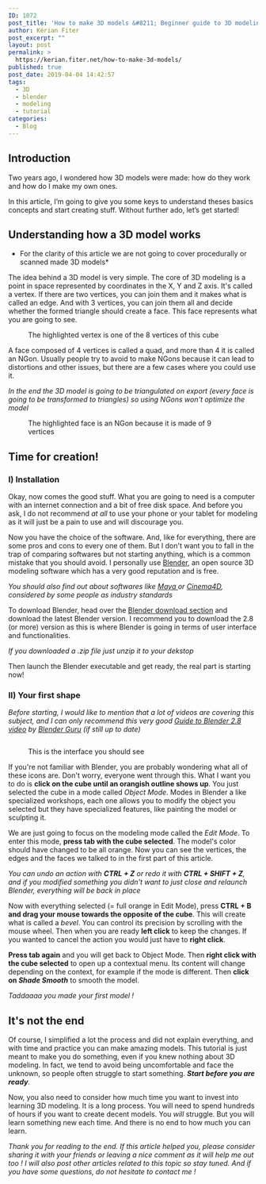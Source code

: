 ```yaml
---
ID: 1072
post_title: 'How to make 3D models &#8211; Beginner guide to 3D modeling'
author: Kérian Fiter
post_excerpt: ""
layout: post
permalink: >
  https://kerian.fiter.net/how-to-make-3d-models/
published: true
post_date: 2019-04-04 14:42:57
tags:
  - 3D
  - blender
  - modeling
  - tutorial
categories:
  - Blog
---
```

<!-- wp:heading -->

## Introduction

<!-- /wp:heading -->

<!-- wp:paragraph -->

Two years ago, I wondered how 3D models were made: how do they work and how do I make my own ones.

<!-- /wp:paragraph -->

<!-- wp:paragraph -->

In this article, I’m going to give you some keys to understand theses basics concepts and start creating stuff. Without further ado, let’s get started!

<!-- /wp:paragraph -->

<!-- wp:heading -->

## Understanding how a 3D model works

<!-- /wp:heading -->

<!-- wp:paragraph -->

* For the clarity of this article we are not going to cover procedurally or scanned made 3D models*

<!-- /wp:paragraph -->

<!-- wp:paragraph -->

The idea behind a 3D model is very simple. The core of 3D modeling is a point in space represented by coordinates in the X, Y and Z axis. It's called a vertex. If there are two vertices, you can join them and it makes what is called an edge. And with 3 vertices, you can join them all and decide whether the formed triangle should create a face. This face represents what you are going to see.

<!-- /wp:paragraph -->

<!-- wp:image {"align":"center","id":1082} -->

<div class="wp-block-image">
  <figure class="aligncenter"><img src="https://kerian.fiter.net/wp-content/uploads/2019/04/cube-vertex.png" alt="" class="wp-image-1082" /><figcaption>The highlighted vertex is one of the 8 vertices of this cube</figcaption></figure>
</div>

<!-- /wp:image -->

<!-- wp:paragraph -->

A face composed of 4 vertices is called a quad, and more than 4 it is called an NGon. Usually people try to avoid to make NGons because it can lead to distortions and other issues, but there are a few cases where you could use it.

<!-- /wp:paragraph -->

<!-- wp:paragraph -->

*In the end the 3D model is going to be triangulated on export (every face is going to be transformed to triangles) so using NGons won't optimize the model*

<!-- /wp:paragraph -->

<!-- wp:image {"align":"center","id":1088} -->

<div class="wp-block-image">
  <figure class="aligncenter"><img src="https://kerian.fiter.net/wp-content/uploads/2019/04/cube-ngon.png" alt="" class="wp-image-1088" /><figcaption>The highlighted face is an NGon because it is made of 9 vertices</figcaption></figure>
</div>

<!-- /wp:image -->

<!-- wp:heading -->

## Time for creation!

<!-- /wp:heading -->

<!-- wp:heading {"level":3} -->

### I) Installation

<!-- /wp:heading -->

<!-- wp:paragraph -->

Okay, now comes the good stuff. What you are going to need is a computer with an internet connection and a bit of free disk space. And before you ask, I do not recommend *at all* to use your phone or your tablet for modeling as it will just be a pain to use and will discourage you.

<!-- /wp:paragraph -->

<!-- wp:paragraph -->

Now you have the choice of the software. And, like for everything, there are some pros and cons to every one of them. But I don't want you to fall in the trap of comparing softwares but not starting anything, which is a common mistake that you should avoid. I personally use [Blender][1], an open source 3D modeling software which has a very good reputation and is free.

<!-- /wp:paragraph -->

<!-- wp:paragraph -->

*You should also find out about softwares like [Maya ][2]or [Cinema4D][3], considered by some people as industry standards*

<!-- /wp:paragraph -->

<!-- wp:paragraph -->

To download Blender, head over the [Blender download section][4] and download the latest Blender version. I recommend you to download the 2.8 (or more) version as this is where Blender is going in terms of user interface and functionalities.

<!-- /wp:paragraph -->

<!-- wp:paragraph -->

*If you downloaded a .zip file just unzip it to your dekstop*

<!-- /wp:paragraph -->

<!-- wp:paragraph -->

Then launch the Blender executable and get ready, the real part is starting now!

<!-- /wp:paragraph -->

<!-- wp:heading {"level":3} -->

### II) Your first shape

<!-- /wp:heading -->

<!-- wp:paragraph -->

*Before starting, I would like to mention that a lot of videos are covering this subject, and I can only recommend this very good [Guide to Blender 2.8 video][5] by [Blender Guru][6] (if still up to date)*

<!-- /wp:paragraph -->

<!-- wp:image {"id":1117} --><figure class="wp-block-image">

<img src="https://kerian.fiter.net/wp-content/uploads/2019/04/blender.png" alt="" class="wp-image-1117" /><figcaption>This is the interface you should see</figcaption></figure> <!-- /wp:image -->

<!-- wp:paragraph -->

If you're not familiar with Blender, you are probably wondering what all of these icons are. Don't worry, everyone went through this. What I want you to do is **click on the cube until an orangish outline shows up**. You just selected the cube in a mode called *Object Mode*. Modes in Blender a like specialized workshops, each one allows you to modify the object you selected but they have specialized features, like painting the model or sculpting it.

<!-- /wp:paragraph -->

<!-- wp:paragraph -->

We are just going to focus on the modeling mode called the *Edit Mode*. To enter this mode, **press tab with the cube selected**. The model's color should have changed to be all orange. Now you can see the vertices, the edges and the faces we talked to in the first part of this article.

<!-- /wp:paragraph -->

<!-- wp:paragraph -->

*You can undo an action with ****CTRL + Z**** or redo it with ****CTRL + SHIFT + Z****, and if you modified something you didn't want to just close and relaunch Blender, everything will be back in place*

<!-- /wp:paragraph -->

<!-- wp:paragraph -->

Now with everything selected (= full orange in Edit Mode), press **CTRL + B and drag your mouse towards the opposite of the cube**. This will create what is called a *bevel*. You can control its precision by scrolling with the mouse wheel. Then when you are ready **left click** to keep the changes. If you wanted to cancel the action you would just have to **right click**.

<!-- /wp:paragraph -->

<!-- wp:paragraph -->

**Press tab again** and you will get back to Object Mode. Then **right click with the cube selected** to open up a contextual menu. Its content will change depending on the context, for example if the mode is different. Then **click on *Shade Smooth*** to smooth the model.

<!-- /wp:paragraph -->

<!-- wp:paragraph -->

*Taddaaaa you made your first model !*

<!-- /wp:paragraph -->

<!-- wp:heading -->

## It's not the end

<!-- /wp:heading -->

<!-- wp:paragraph -->

Of course, I simplified a lot the process and did not explain everything, and with time and practice you can make amazing models. This tutorial is just meant to make you do something, even if you knew nothing about 3D modeling. In fact, we tend to avoid being uncomfortable and face the unknown, so people often struggle to start something. ***Start before you are ready***.

<!-- /wp:paragraph -->

<!-- wp:paragraph -->

Now, you also need to consider how much time you want to invest into learning 3D modeling. It is a long process. You will need to spend hundreds of hours if you want to create decent models. You *will* struggle. But you will learn something new each time. And there is no end to how much you can learn.

<!-- /wp:paragraph -->

<!-- wp:paragraph -->

*Thank you for reading to the end. If this article helped you, please consider sharing it with your friends or leaving a nice comment as it will help me out too ! I will also post other articles related to this topic so stay tuned. And if you have some questions, do not hesitate to contact me !*

<!-- /wp:paragraph -->

 [1]: https://www.blender.org/
 [2]: https://www.autodesk.fr/products/maya/overview
 [3]: https://www.maxon.net/fr/produits/cinema-4d/cinema-4d/
 [4]: https://www.blender.org/download/
 [5]: https://www.youtube.com/watch?v=lPVpg4_POww
 [6]: https://www.youtube.com/user/AndrewPPrice